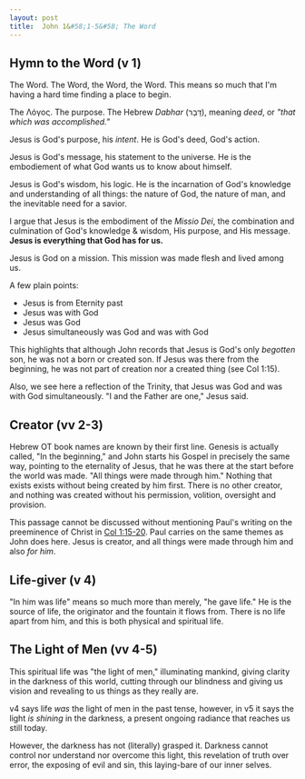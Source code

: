 ```yaml
---
layout: post
title:  John 1&#58;1-5&#58; The Word
---
```


## Hymn to the Word (v 1)

The Word.  The Word, the Word, the Word.  This means so much that I'm having a hard time finding a place to begin.

The Λόγος.  The purpose. The Hebrew <em>Dabhar</em> (דָּבָר), meaning <em>deed</em>, or <em>"that which was accomplished."</em>

Jesus is God's purpose, his <em>intent</em>.  He is God's deed, God's action.

Jesus is God's message, his statement to the universe.  He is the embodiement of what God wants us to know about himself.

Jesus is God's wisdom, his logic.  He is the incarnation of God's knowledge and understanding of all things: the nature of God, the nature of man, and the inevitable need for a savior.

I argue that Jesus is the embodiment of the <em>Missio Dei</em>, the combination and culmination of God's knowledge & wisdom, His purpose, and His message.  <strong>Jesus is everything that God has for us.</strong>

Jesus is God on a mission.  This mission was made flesh and lived among us.

A few plain points:
<ul>
<li>Jesus is from Eternity past</li>
<li>Jesus was with God</li>
<li>Jesus was God</li>
<li>Jesus simultaneously was God and was with God</li>
</ul>

This highlights that although John records that Jesus is God's only <em>begotten</em> son, he was not a born or created son.  If Jesus was there from the beginning, he was not part of creation nor a created thing (see Col 1:15).

Also, we see here a reflection of the Trinity, that Jesus was God and was with God simultaneously.  "I and the Father are one," Jesus said.

## Creator (vv 2-3)

Hebrew OT book names are known by their first line.  Genesis is actually called, "In the beginning," and John starts his Gospel in precisely the same way, pointing to the eternality of Jesus, that he was there at the start before the world was made.  "All things were made through him." Nothing that exists exists without being created by him first.  There is no other creator, and nothing was created without his permission, volition, oversight and provision.

This passage cannot be discussed without mentioning Paul's writing on the preeminence of Christ in [Col 1:15-20](https://www.esv.org/Colossians+1/).  Paul carries on the same themes as John does here.  Jesus is creator, and all things were made through him and also <em>for him</em>.

## Life-giver (v 4)

"In him was life" means so much more than merely, "he gave life."  He is the source of life, the originator and the fountain it flows from.  There is no life apart from him, and this is both physical and spiritual life.

## The Light of Men (vv 4-5)

This spiritual life was "the light of men," illuminating mankind, giving clarity in the darkness of this world, cutting through our blindness and giving us vision and revealing to us things as they really are.

v4 says life <em>was</em> the light of men in the past tense, however, in v5 it says the light <em>is shining</em> in the darkness, a present ongoing radiance that reaches us still today.

However, the darkness has not (literally) grasped it.  Darkness cannot control nor understand nor overcome this light, this revelation of truth over error, the exposing of evil and sin, this laying-bare of our inner selves.



